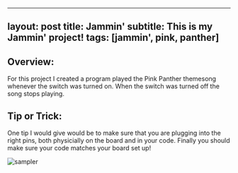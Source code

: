   
---
layout: post
title: Jammin'
subtitle: This is my Jammin' project!
tags: [jammin', pink, panther]
---

## Overview:
For this project I created a program played the Pink Panther themesong whenever the switch was turned on. When the switch was turned off the song stops playing. 

## Tip or Trick:
One tip I would give would be to make sure that you are plugging into the right pins, both physicially on the board and in your code. Finally you should make sure your code matches your board set up!

![sampler](https://luciasher.github.io/img/jammin.png)
